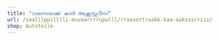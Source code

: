 ```yaml
---
title: "റാസെട്രാക്ക് കാർ ആക്സസ്സറീസ്"
url: /vaalllppilllli-muvaarrrrupulll/rraasettraakk-kaa-aaksssrriis/
shop: Autoteile
---
```

